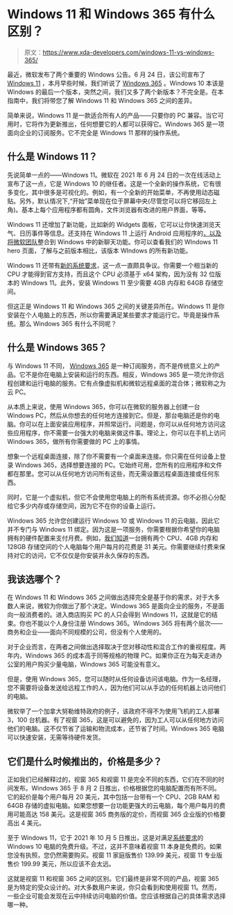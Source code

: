 # Windows 11 和 Windows 365 有什么区别？

> 原文：<https://www.xda-developers.com/windows-11-vs-windows-365/>

最近，微软发布了两个重要的 Windows 公告。6 月 24 日，该公司宣布了 [Windows 11](https://www.xda-developers.com/windows-11/) ，本月早些时候，我们听说了 [Windows 365](https://www.xda-developers.com/microsoft-announces-windows-365/) 。Windows 10 本该是 Windows 的最后一个版本，突然之间，我们又多了两个新版本？不完全是。在本指南中，我们将带您了解 Windows 11 和 Windows 365 之间的差异。

简单来说，Windows 11 是一款适合所有人的产品——只要你的 PC 兼容。当它可用时，它将作为更新推出，任何想要它的人都可以获得它。Windows 365 是一项面向企业的订阅服务。它不完全是 Windows 11 那样的操作系统。

## 什么是 Windows 11？

先说简单一点的——Windows 11。微软在 2021 年 6 月 24 日的一次在线活动上宣布了这一点，它是 Windows 10 的继任者。这是一个全新的操作系统，它有很多变化，其中很多是可视化的。例如，有一个全新的开始菜单，不再使用动态磁贴。另外，默认情况下,“开始”菜单现在位于屏幕中央(尽管您可以将它移回左上角)。基本上每个应用程序都有圆角，文件浏览器有改进的用户界面，等等。

Windows 11 还增加了新功能，比如新的 Widgets 面板，它可以让你快速浏览天气、日历事件等信息。还支持在 Windows 11 上运行 Android 应用程序的[，以及将微软团队](https://www.xda-developers.com/windows-11-android-apps/)整合到 Windows 中的新聊天功能。你可以查看我们的 WIndows 11 hero 页面，了解与之前版本相比，该版本 WIndows 的所有新功能。

Windows 11 还带有[新的系统要求](https://www.xda-developers.com/windows-11-minimum-requirements/)，这一点一直颇具争议。你需要一个相当新的 CPU 才能得到官方支持，而且这个 CPU 必须基于 x64 架构，因为没有 32 位版本的 Windows 11。此外，安装 Windows 11 至少需要 4GB 内存和 64GB 存储空间。

但这正是 Windows 11 和 Windows 365 之间的关键差异所在。Windows 11 是你安装在个人电脑上的东西，所以你需要满足某些要求才能运行它。毕竟是操作系统。那么 Windows 365 有什么不同呢？

## 什么是 Windows 365？

与 Windows 11 不同， [Windows 365](https://microsoft.com/Windows-365) 是一种订阅服务，而不是传统意义上的产品。它不是你在电脑上安装和运行的东西。相反，Windows 365 是一项允许你远程创建和运行电脑的服务。它有点像虚拟机和微软远程桌面的混合体；微软称之为云 PC。

从本质上来说，使用 Windows 365，你可以在微软的服务器上创建一台 Windows PC，然后从你想去的任何地方连接到它。但是，那台电脑还是你的电脑。你可以在上面安装应用程序，并照常运行。问题是，你可以从任何地方访问这些应用程序，你不需要一台强大的电脑来做这件事。理论上，你可以在手机上访问 Windows 365，做所有你需要做的 PC 上的事情。

想象一个远程桌面连接，除了你不需要有一个桌面来连接。你只需在任何设备上登录 Windows 365，选择想要连接的 PC。它始终可用，您所有的应用程序和文件都在那里。您可以从任何地方访问所有这些，而无需设置远程桌面连接或任何东西。

同时，它是一个虚拟机，但它不会使用您电脑上的所有系统资源。你不必担心分配给它多少内存或存储空间，因为它不在你的设备上运行。

Windows 365 允许您创建运行 Windows 10 或 Windows 11 的云电脑，因此它并不专门与 Windows 11 绑定。因为这是一项服务，你需要根据你希望你的电脑拥有的硬件配置来支付月费。例如，[我们知道](https://www.xda-developers.com/microsoft-starts-talking-about-windows-365-pricing/)一台拥有两个 CPU、4GB 内存和 128GB 存储空间的个人电脑每个用户每月的花费是 31 美元。你需要继续付费来保持对它的访问，它不仅仅是你安装并永久保存的东西。

## 我该选哪个？

在 Windows 11 和 Windows 365 之间做出选择完全是基于你的需求，对于大多数人来说，微软为你做出了那个决定。Windows 365 是面向企业的服务，不是面向一般消费者的。进入商店购买 PC 的人只会得到 Windows 11，这就是它的结束。你也不能以个人身份注册 Windows 365。Windows 365 将有两个层次——商务和企业——面向不同规模的公司，但没有个人使用的。

对于企业而言，在两者之间做出选择取决于您对移动性和混合工作的重视程度。两年内，Windows 365 的成本高于同等规格的物理 PC。如果你正在为每天走进办公室的用户购买少量电脑，Windows 365 可能没有意义。

但是，使用 Windows 365，您可以随时从任何设备访问该电脑。作为一名经理，您不需要将设备发送给远程工作的人，因为他们可以从手边的任何机器上访问他们的电脑。

微软举了一个加拿大努勒维特政府的例子，该政府不得不为使用飞机的工人部署 3，100 台机器。有了视窗 365，这是可以避免的，因为工人可以从任何地方访问他们的电脑。这不仅节省了运输和物流成本，还节省了时间。Windows 365 电脑可以快速安装，无需等待硬件发货。

## 它们是什么时候推出的，价格是多少？

正如我们已经解释过的，视窗 365 和视窗 11 是完全不同的东西，它们在不同的时间发布。Windows 365 于 8 月 2 日推出，价格根据您的电脑配置而有所不同。它的起价是每个用户每月 20 美元，其中包括一台带有一个 CPU、2GB RAM 和 64GB 存储的虚拟电脑。如果您想要一台功能更强大的云电脑，每个用户每月的费用可能高达 158 美元。这是视窗 365 商务版的定价，而视窗 365 企业版的价格要高出 4 美元。

至于 Windows 11，它于 2021 年 10 月 5 日推出，这是对满足[系统要求](https://www.xda-developers.com/windows-11-minimum-requirements/)的 Windows 10 电脑的免费升级。不过，这并不意味着视窗 11 本身是免费的。如果您没有执照，您仍然需要购买。视窗 11 家庭版售价 139.99 美元，视窗 11 专业版售价 199.99 美元，所以应该不会太远。

这就是视窗 11 和视窗 365 之间的区别。它们最终是非常不同的产品，视窗 365 是为特定的受众设计的。对大多数用户来说，你只会看到和使用视窗 11。然而，一些企业可能会发现在云中持续访问电脑的价值。您应该根据自己的具体需求选择哪一种。